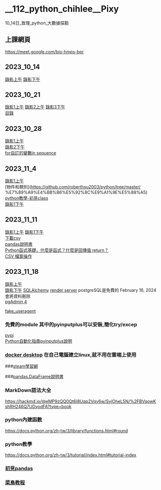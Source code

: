 # __112_python_chihlee__Pixy
10_14日_致理_python_大數據探勘
## 上課網頁
https://meet.google.com/bio-hmps-bpr

## 2023_10_14
[錄影上午](https://www.youtube.com/watch?v=YWTf5MMuTlY)
[錄影下午](https://www.youtube.com/watch?v=ywgZoFSFy6o)

## 2023_10_21
[錄影1上午](https://www.youtube.com/watch?v=mTQnQarFk0c)
[錄影2上午](https://www.youtube.com/watch?v=_D8jTDrcVkk)
[錄影3下午](https://www.youtube.com/watch?v=xilBp4OW_S4)  
[目錄](https://github.com/roberthsu2003/python/tree/master/%E6%A2%9D%E4%BB%B6%E5%88%86%E6%9E%90)

## 2023_10_28
[錄影1上午](https://www.youtube.com/watch?v=OmaI3Lk14xs)  
[錄影2下午](https://www.youtube.com/watch?v=bPO4ogiVKmE)  
[for自訂的變數in sequence](https://docs.python.org/zh-tw/3/library/stdtypes.html#range)

## 2023_11_4
[錄影1上午](https://www.youtube.com/watch?v=FNED5Xou-HU)  
[物件和類別](https://github.com/roberthsu2003/python/tree/master/ 
 %E7%89%A9%E4%BB%B6%E5%92%8C%E9%A1%9E%E5%88%A5)  
[python教學-初見class](https://docs.python.org/zh-tw/3/tutorial/classes.html#a-first-look-at-classes)  
[錄影1下午](https://www.youtube.com/watch?v=6bIXI2lhDu0)

## 2023_11_11
[錄影1上午](https://www.youtube.com/watch?v=zcbPtg75KcE)
[錄影1下午](https://www.youtube.com/watch?v=z5NiuQoStRc)  
[下載csv](https://github.com/roberthsu2003/python/tree/master/%E6%AA%94%E6%A1%88%E5%AD%98%E5%8F%96)  
[pandas說明書](https://pandas.pydata.org/docs/reference/index.html#api)  
[Python函式基礎，什麼是函式？什麼是回傳值 return？](https://alvis.tw/blog/python-function/)  
[CSV 檔案操作](https://steam.oxxostudio.tw/category/python/library/csv.html)

## 2023_11_18
[錄影上午](https://www.youtube.com/watch?v=-K0lWABQmG4)  
[錄影下午](https://www.youtube.com/watch?v=moTldRcI0ao)
[SQLAlchemy](https://pypi.org/project/SQLAlchemy/)
[render server](https://dashboard.render.com/) postgreSQL是免費的 February 16, 2024會將資料刪除  
[pgAdmin 4](https://www.postgresql.org/ftp/pgadmin/pgadmin4/v7.8/windows/)

[fake_useragent](https://pypi.org/project/fake-useragent/)

### 免費的module  其中的pyinputplus可以安裝,簡化try/excep
[pypi](https://pypi.org/)  
[Python自動化指南pyinputplus說明](https://cloud.tencent.com/developer/article/2257365)

### [docker desktop](https://www.docker.com/products/docker-desktop/) 在自己電腦建立linux,就不用在雲端上使用

###[steam學習網](https://steam.oxxostudio.tw/category/python/basic/loop.html)

###[pandas.DataFrame說明書](https://pandas.pydata.org/docs/reference/api/pandas.DataFrame.html)

### MarkDown語法大全
https://hackmd.io/@eMP9zQQ0Qt6I8Uqp2Vqy6w/SyiOheL5N/%2FBVqowKshRH246Q7UDyodFA?type=book

### python內建函數
https://docs.python.org/zh-tw/3/library/functions.html#round

### python教學
https://docs.python.org/zh-tw/3/tutorial/index.html#tutorial-index


### [初見pandas](https://github.com/roberthsu2003/PythonForDataAnalysis/blob/master/%E5%88%9D%E8%A6%8Bpandas/README.ipynb)

### [菜鳥教程](https://www.runoob.com/python/python-files-io.html)

